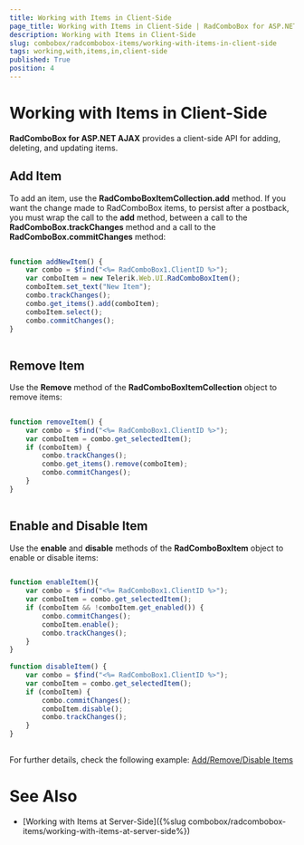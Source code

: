 ```yaml
---
title: Working with Items in Client-Side
page_title: Working with Items in Client-Side | RadComboBox for ASP.NET AJAX Documentation
description: Working with Items in Client-Side
slug: combobox/radcombobox-items/working-with-items-in-client-side
tags: working,with,items,in,client-side
published: True
position: 4
---
```


# Working with Items in Client-Side



**RadComboBox for ASP.NET AJAX** provides a client-side API for adding, deleting, and updating items.

## Add Item

To add an item, use the **RadComboBoxItemCollection.add** method. If you want the change made to RadComboBox items, to persist after a postback, you must wrap the call to the **add** method, between a call to the **RadComboBox.trackChanges** method and a call to the **RadComboBox.commitChanges** method:

````JavaScript
	
function addNewItem() {
	var combo = $find("<%= RadComboBox1.ClientID %>");
	var comboItem = new Telerik.Web.UI.RadComboBoxItem();
	comboItem.set_text("New Item");
	combo.trackChanges();
	combo.get_items().add(comboItem);
	comboItem.select();
	combo.commitChanges();        
}
				
````



## Remove Item

Use the **Remove** method of the **RadComboBoxItemCollection** object to remove items:

````JavaScript
	
function removeItem() {
	var combo = $find("<%= RadComboBox1.ClientID %>");
	var comboItem = combo.get_selectedItem();
	if (comboItem) {
		combo.trackChanges();
		combo.get_items().remove(comboItem);
		combo.commitChanges();
	}
}
				
````



## Enable and Disable Item

Use the **enable** and **disable** methods of the **RadComboBoxItem** object to enable or disable items:

````JavaScript
	
function enableItem(){
	var combo = $find("<%= RadComboBox1.ClientID %>");
	var comboItem = combo.get_selectedItem();
	if (comboItem && !comboItem.get_enabled()) {
		combo.commitChanges();
		comboItem.enable();
		combo.trackChanges();
	}
} 
	
function disableItem() {
	var combo = $find("<%= RadComboBox1.ClientID %>");
	var comboItem = combo.get_selectedItem();
	if (comboItem) {
		combo.commitChanges();
		comboItem.disable();
		combo.trackChanges();
	}
}   
			
````



For further details, check the following example: [Add/Remove/Disable Items](http://demos.telerik.com/aspnet-ajax/combobox/examples/programming/addremovedisableitemsclientside/defaultcs.aspx)

# See Also

 * [Working with Items at Server-Side]({%slug combobox/radcombobox-items/working-with-items-at-server-side%})
